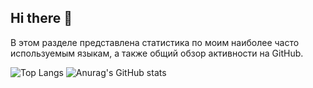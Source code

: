 ## Hi there 👋

В этом разделе представлена статистика по моим наиболее часто используемым языкам, а также общий обзор активности на GitHub.

![Top Langs](https://github-readme-stats.vercel.app/api/top-langs/?username=k2wGG&exclude_repo=github-readme-stats,anuraghazra.github.io&theme=radical) ![Anurag's GitHub stats](https://github-readme-stats.vercel.app/api?username=k2wGG&show_icons=true&theme=radical)
